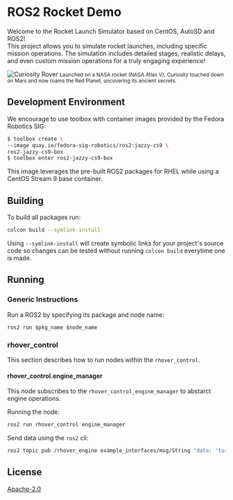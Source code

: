 # ROS2 Rocket Demo

Welcome to the Rocket Launch Simulator based on CentOS, AutoSD and ROS2!  
This project allows you to simulate rocket launches, including specific mission operations.
The simulation includes detailed stages, realistic delays, and even custom mission operations for a truly engaging experience!


![Curiosity Rover](https://d2pn8kiwq2w21t.cloudfront.net/original_images/spaceimagesimageslargesizePIA14156_hires.jpg)
<small>Launched on a NASA rocket (NASA Atlas V), Curiosity touched down on Mars and now roams the Red Planet, uncovering its ancient secrets.</small>

## Development Environment

We encourage to use toolbox with container images provided by the Fedora Robotics SIG:

```sh
$ toolbox create \
--image quay.io/fedora-sig-robotics/ros2:jazzy-cs9 \
ros2-jazzy-cs9-box
$ toolbox enter ros2-jazzy-cs9-box
```

This image leverages the pre-built ROS2 packages for RHEL while using a CentOS Stream 9 base container.

## Building

To build all packages run:

```sh
colcon build --symlink-install 
```

Using `--symlink-install` will create symbolic links for your project's source code
so changes can be tested without running `colcon build` everytime one is made.

## Running

### Generic Instructions

Run a ROS2 by specifying its package and node name:

```
ros2 run $pkg_name $node_name
```

### rhover_control

This section describes how to run nodes within the `rhover_control`.

#### rhover_control.engine_manager

This node subscribes to the `rhover_control_engine_manager` to abstarct engine operations.

Running the node:

```sh
ros2 run rhover_control engine_manager
```

Send data using the `ros2` cli:

```sh
ros2 topic pub /rhover_engine example_interfaces/msg/String "data: 'turn on'"
```

## License

[Apache-2.0](./LICENSE)
